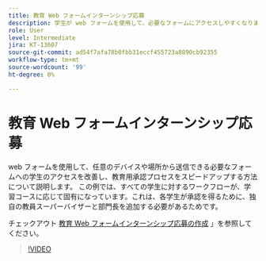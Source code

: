 ```yaml
---
title: 教育 Web フォームインターンシップ応募
description: 学生が web フォームを使用して、必要なフォームにアクセスしやすくなります。
role: User
level: Intermediate
jira: KT-13607
source-git-commit: ad54f7afa78b0fbb31eccf455723a8890cb92355
workflow-type: tm+mt
source-wordcount: '99'
ht-degree: 0%

---
```


# 教育 Web フォームインターンシップ応募

web フォームを使用して、任意のデバイスや場所から送信できる必要なフォームへの学生のアクセスを改善し、教育用承認プロセスをスピードアップする方法について説明します。 この例では、すべての学生に対するワークフローが、学習コースに応じて固有になっています。これは、各学生が承認を得るために、独自の教員スーパーバイザーと部門長を追加する必要があるためです。

チェックアウト [教育 Web フォームインターンシップ応募の作成](usecase-edu-intern-create.md) 」を参照してください。

>[!VIDEO](https://video.tv.adobe.com/v/3421773?quality=12&learn=on&hidetitle=true)
